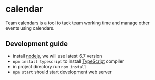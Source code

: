 # calendar
Team calendars is a tool to tack team working time and manage other events using calendars.

## Development guide

* install [nodejs](https://nodejs.org/en/), we will use latest 6.7 version
* `npm install typescript` to install [TypeScript](https://www.typescriptlang.org/) compiler   
* in project directory run `npm install`
* `npm start` should start development web server
